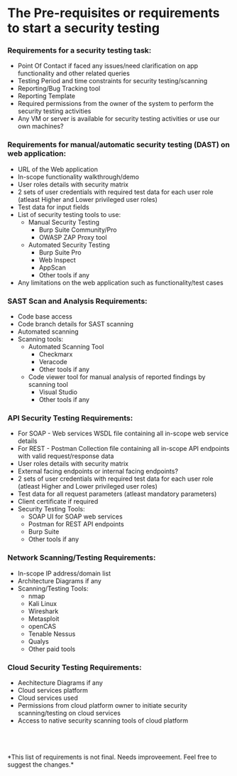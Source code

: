 # The Pre-requisites or requirements to start a security testing #

### Requirements for a security testing task: ###
  * Point Of Contact if faced any issues/need clarification on app functionality and other related queries
  * Testing Period and time constraints for security testing/scanning
  * Reporting/Bug Tracking tool
  * Reporting Template
  * Required permissions from the owner of the system to perform the security testing activities
  * Any VM or server is available for security testing activities or use our own machines?

### Requirements for manual/automatic security testing (DAST) on web application: ###
  * URL of the Web application
  * In-scope functionality walkthrough/demo
  * User roles details with security matrix
  * 2 sets of user credentials with required test data for each user role (atleast Higher and Lower privileged user roles)
  * Test data for input fields
  * List of security testing tools to use:
    * Manual Security Testing
      - Burp Suite Community/Pro
      - OWASP ZAP Proxy tool
    * Automated Security Testing
      - Burp Suite Pro
      - Web Inspect
      - AppScan
      - Other tools if any
  * Any limitations on the web application such as functionality/test cases

### SAST Scan and Analysis Requirements: ###
  * Code base access
  * Code branch details for SAST scanning
  * Automated scanning 
  * Scanning tools:
    * Automated Scanning Tool
      - Checkmarx
      - Veracode
      - Other tools if any
    * Code viewer tool for manual analysis of reported findings by scanning tool
      - Visual Studio
      - Other tools if any

### API Security Testing Requirements: ###
  * For SOAP - Web services WSDL file containing all in-scope web service details
  * For REST - Postman Collection file containing all in-scope API endpoints with valid request/response data
  * User roles details with security matrix
  * External facing endpoints or internal facing endpoints?
  * 2 sets of user credentials with required test data for each user role (atleast Higher and Lower privileged user roles)
  * Test data for all request parameters (atleast mandatory parameters)
  * Client certificate if required
  * Security Testing Tools:
    * SOAP UI for SOAP web services
    * Postman for REST API endpoints
    * Burp Suite
    * Other tools if any
   
### Network Scanning/Testing Requirements: ###
  * In-scope IP address/domain list
  * Architecture Diagrams if any
  * Scanning/Testing Tools:
    * nmap
    * Kali Linux
    * Wireshark
    * Metasploit
    * openCAS
    * Tenable Nessus
    * Qualys
    * Other paid tools

### Cloud Security Testing Requirements: ###

  * Aechitecture Diagrams if any
  * Cloud services platform
  * Cloud services used
  * Permissions from cloud platform owner to initiate security scanning/testing on cloud services
  * Access to native security scanning tools of cloud platform
<br />    
<br />    
<br />    
*This list of requirements is not final. Needs improveement. Feel free to suggest the changes.*
